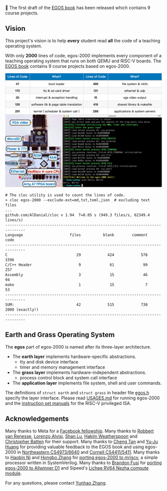 📢 The first draft of the [EGOS book](https://egos.fun/book/overview.html) has been released which contains 9 course projects.

## Vision

This project's vision is to help **every** student read **all** the code of a teaching operating system.

With only **2000** lines of code, egos-2000 implements every component of a teaching operating system that runs on both QEMU and RISC-V boards.
The [EGOS book](https://egos.fun/book/overview.html) contains 9 course projects based on egos-2000.

![Fail to load an image of egos-2000.](tools/screenshots/egos-2000.jpg)

```shell
# The cloc utility is used to count the lines of code.
> cloc egos-2000 --exclude-ext=md,txt,toml,json  # excluding text files
...
github.com/AlDanial/cloc v 1.94  T=0.05 s (949.3 files/s, 62349.4 lines/s)
-------------------------------------------------------------------------------
Language                     files          blank        comment           code
-------------------------------------------------------------------------------
C                               29            424            578           1596
C/C++ Header                     9             61             99            257
Assembly                         3             15             46             94
make                             1             15              7             53
-------------------------------------------------------------------------------
SUM:                            42            515            730           2000 (exactly!)
-------------------------------------------------------------------------------
```

## Earth and Grass Operating System

The **egos** part of egos-2000 is named after its three-layer architecture.

* The **earth layer** implements hardware-specific abstractions.
    * tty and disk device interface
    * timer and memory management interface
* The **grass layer** implements hardware-independent abstractions.
    * process control block and system call interface
* The **application layer** implements file system, shell and user commands.

The definitions of `struct earth` and `struct grass` in header file [egos.h](library/egos.h) specify the layer interface.
Please read [USAGES.md](USAGES.md) for running egos-2000 and
the [instruction set manuals](https://github.com/riscv/riscv-isa-manual/releases) for the RISC-V privileged ISA.

## Acknowledgements

Many thanks to Meta for a [Facebook fellowship](https://research.facebook.com/blog/2021/4/announcing-the-recipients-of-the-2021-facebook-fellowship-awards/).
Many thanks to [Robbert van Renesse](https://www.cs.cornell.edu/home/rvr/), [Lorenzo Alvisi](https://www.cs.cornell.edu/lorenzo/), [Shan Lu](https://people.cs.uchicago.edu/~shanlu/), [Hakim Weatherspoon](https://www.cs.cornell.edu/~hweather/) and [Christopher Batten](https://www.csl.cornell.edu/~cbatten/) for their support.
Many thanks to [Cheng Tan](https://naizhengtan.github.io/) and [Yu-Ju Huang](https://yuju-huang.github.io/) for providing valuable feedback to the EGOS book and using egos-2000 in [Northeastern CS4973/6640](https://naizhengtan.github.io/25spring/) and [Cornell CS4411/5411](https://www.cs.cornell.edu/courses/cs4411/2025sp/).
Many thanks to [Haobin Ni](https://haobin.cx/) and [Hongbo Zhang](https://www.cs.cornell.edu/~hongbo/) for [porting egos-2000 to mriscv](https://github.com/0x486F626F/mriscv/tree/egos), a simple processor written in SystemVerilog.
Many thanks to [Brandon Fusi](https://www.linkedin.com/in/brandon-cheo-fusi-b94b1a171/) for [porting egos-2000 to Allwinner D1](https://github.com/cheofusi/egos-2000-d1) and Sipeed's [Lichee RV64 Nezha compute module](https://wiki.sipeed.com/hardware/en/lichee/RV/RV.html).

For any questions, please contact [Yunhao Zhang](https://dolobyte.net/).

